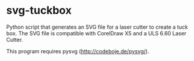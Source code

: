 svg-tuckbox
===========

Python script that generates an SVG file for a laser cutter to create a tuck box.
The SVG file is compatible with CorelDraw X5 and a ULS 6.60 Laser Cutter.

This program requires pysvg (http://codeboje.de/pysvg/).